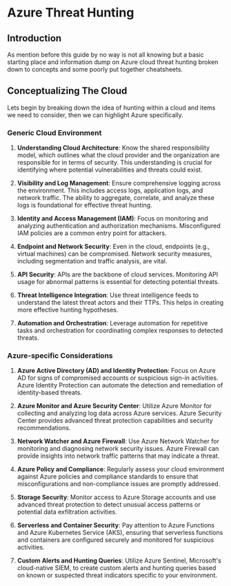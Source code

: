 # Azure Threat Hunting

## Introduction 
 As mention before this guide by no way is not all knowing but a basic starting place and information dump on Azure cloud threat hunting broken down to concepts and some poorly put together cheatsheets.  

## Conceptualizing The Cloud

Lets begin by breaking down the idea of hunting within a cloud and items we need to consider, then we can highlight Azure specifically.

### Generic Cloud Environment
1.  **Understanding Cloud Architecture**: Know the shared responsibility model, which outlines what the cloud provider and the organization are responsible for in terms of security. This understanding is crucial for identifying where potential vulnerabilities and threats could exist.
    
2.  **Visibility and Log Management**: Ensure comprehensive logging across the environment. This includes access logs, application logs, and network traffic. The ability to aggregate, correlate, and analyze these logs is foundational for effective threat hunting.
    
3.  **Identity and Access Management (IAM)**: Focus on monitoring and analyzing authentication and authorization mechanisms. Misconfigured IAM policies are a common entry point for attackers.
    
4.  **Endpoint and Network Security**: Even in the cloud, endpoints (e.g., virtual machines) can be compromised. Network security measures, including segmentation and traffic analysis, are vital.
    
5.  **API Security**: APIs are the backbone of cloud services. Monitoring API usage for abnormal patterns is essential for detecting potential threats.
    
6.  **Threat Intelligence Integration**: Use threat intelligence feeds to understand the latest threat actors and their TTPs. This helps in creating more effective hunting hypotheses.
    
7.  **Automation and Orchestration**: Leverage automation for repetitive tasks and orchestration for coordinating complex responses to detected threats.

### Azure-specific Considerations

1.  **Azure Active Directory (AD) and Identity Protection**: Focus on Azure AD for signs of compromised accounts or suspicious sign-in activities. Azure Identity Protection can automate the detection and remediation of identity-based threats.
    
2.  **Azure Monitor and Azure Security Center**: Utilize Azure Monitor for collecting and analyzing log data across Azure services. Azure Security Center provides advanced threat protection capabilities and security recommendations.
    
3.  **Network Watcher and Azure Firewall**: Use Azure Network Watcher for monitoring and diagnosing network security issues. Azure Firewall can provide insights into network traffic patterns that may indicate a threat.
    
4.  **Azure Policy and Compliance**: Regularly assess your cloud environment against Azure policies and compliance standards to ensure that misconfigurations and non-compliance issues are promptly addressed.
    
5.  **Storage Security**: Monitor access to Azure Storage accounts and use advanced threat protection to detect unusual access patterns or potential data exfiltration activities.
    
6.  **Serverless and Container Security**: Pay attention to Azure Functions and Azure Kubernetes Service (AKS), ensuring that serverless functions and containers are configured securely and monitored for suspicious activities.
    
7.  **Custom Alerts and Hunting Queries**: Utilize Azure Sentinel, Microsoft's cloud-native SIEM, to create custom alerts and hunting queries based on known or suspected threat indicators specific to your environment.
<!--stackedit_data:
eyJoaXN0b3J5IjpbLTEyOTk4MDUzNF19
-->